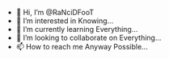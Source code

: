 - 👋 Hi, I’m @RaNciDFooT
- 👀 I’m interested in Knowing...
- 🌱 I’m currently learning Everything...
- 💞️ I’m looking to collaborate on Everything...
- 📫 How to reach me Anyway Possible...

<!---
RaNciDFooT/RaNciDFooT is a ✨ special ✨ repository because its `README.md` (this file) appears on your GitHub profile.
You can click the Preview link to take a look at your changes.
--->
